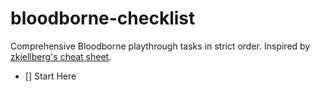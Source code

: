 # bloodborne-checklist
Comprehensive Bloodborne playthrough tasks in strict order. Inspired by [zkjellberg's cheat sheet](https://zkjellberg.github.io/bloodborne-cheat-sheet/).

- [] Start Here
